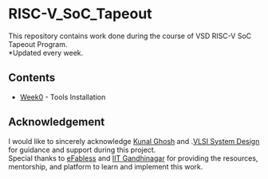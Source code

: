 # RISC-V_SoC_Tapeout

This repository contains work done during the course of VSD RISC-V SoC Tapeout Program.  
*Updated every week.

## Contents
- [Week0](./Week0/README.md) - Tools Installation

## Acknowledgement


I would like to sincerely acknowledge [Kunal Ghosh](https://github.com/kunalg123) and .[VLSI System Design](https://www.vlsisystemdesign.com/) for guidance and support during this project.  
Special thanks to [eFabless](https://github.com/efabless) and [IIT Gandhinagar](https://iitgn.ac.in/) for providing the resources, mentorship, and platform to learn and implement this work.



